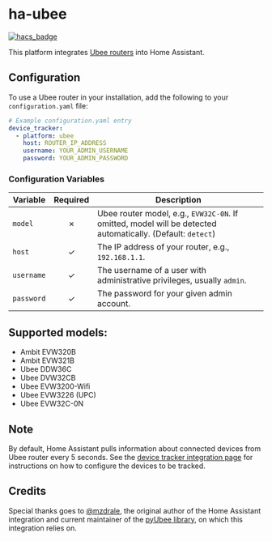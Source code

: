 # ha-ubee
[![hacs_badge](https://img.shields.io/badge/HACS-Default-orange.svg?style=for-the-badge)](https://github.com/custom-components/hacs)

This platform integrates [Ubee routers](https://www.ubeeinteractive.com/) into Home Assistant.

## Configuration
To use a Ubee router in your installation, add the following to your `configuration.yaml` file:

```yaml
# Example configuration.yaml entry
device_tracker:
  - platform: ubee
    host: ROUTER_IP_ADDRESS
    username: YOUR_ADMIN_USERNAME
    password: YOUR_ADMIN_PASSWORD
```

### Configuration Variables
Variable | Required | Description
--- | :---: | ---
```model``` | ✗ | Ubee router model, e.g.,  `EVW32C-0N`. If omitted, model will be detected automatically. (Default: `detect`)
```host``` | ✓ | The IP address of your router, e.g., `192.168.1.1`.
```username``` | ✓ | The username of a user with administrative privileges, usually `admin`.
```password``` | ✓ | The password for your given admin account.

## Supported models:
- Ambit EVW320B
- Ambit EVW321B
- Ubee DDW36C
- Ubee DVW32CB
- Ubee EVW3200-Wifi
- Ubee EVW3226 (UPC)
- Ubee EVW32C-0N

## Note
By default, Home Assistant pulls information about connected devices from Ubee router every 5 seconds. See the [device tracker integration page](https://www.home-assistant.io/integrations/device_tracker/) for instructions on how to configure the devices to be tracked.

## Credits
Special thanks goes to [@mzdrale](https://github.com/mzdrale), the original author of the Home Assistant integration and current maintainer of the [pyUbee library](https://github.com/mzdrale/pyubee), on which this integration relies on.
